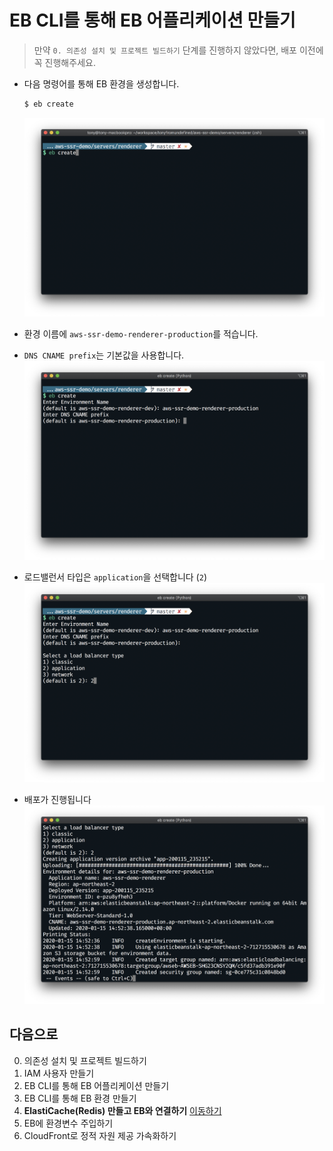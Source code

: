 # EB CLI를 통해 EB 어플리케이션 만들기
> 만약 `0. 의존성 설치 및 프로젝트 빌드하기` 단계를 진행하지 않았다면, 배포 이전에 꼭 진행해주세요.

- 다음 명령어를 통해 EB 환경을 생성합니다.
  ```bash
  $ eb create
  ```
  ![](./images/screenshot-1.png)

- 환경 이름에 `aws-ssr-demo-renderer-production`를 적습니다.
- `DNS CNAME prefix`는 기본값을 사용합니다.
  ![](./images/screenshot-2.png)

- 로드밸런서 타입은 `application`을 선택합니다 (`2`)
  ![](./images/screenshot-3.png)

- 배포가 진행됩니다
  ![](./images/screenshot-4.png)


## 다음으로
0. 의존성 설치 및 프로젝트 빌드하기
1. IAM 사용자 만들기
2. EB CLI를 통해 EB 어플리케이션 만들기
3. EB CLI를 통해 EB 환경 만들기
4. **ElastiCache(Redis) 만들고 EB와 연결하기** [이동하기](../4_elasticache/README.md)
5. EB에 환경변수 주입하기
6. CloudFront로 정적 자원 제공 가속화하기

